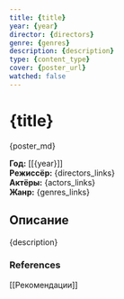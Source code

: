```yaml
---
title: {title}
year: {year}
director: {directors}
genre: {genres}
description: {description}
type: {content_type}
cover: {poster_url}
watched: false
---
```


# {title}

{poster_md}

**Год:** [[{year}]]  
**Режиссёр:** {directors_links}  
**Актёры:** {actors_links}  
**Жанр:** {genres_links}  

## Описание
{description}

### References

[[Рекомендации]]